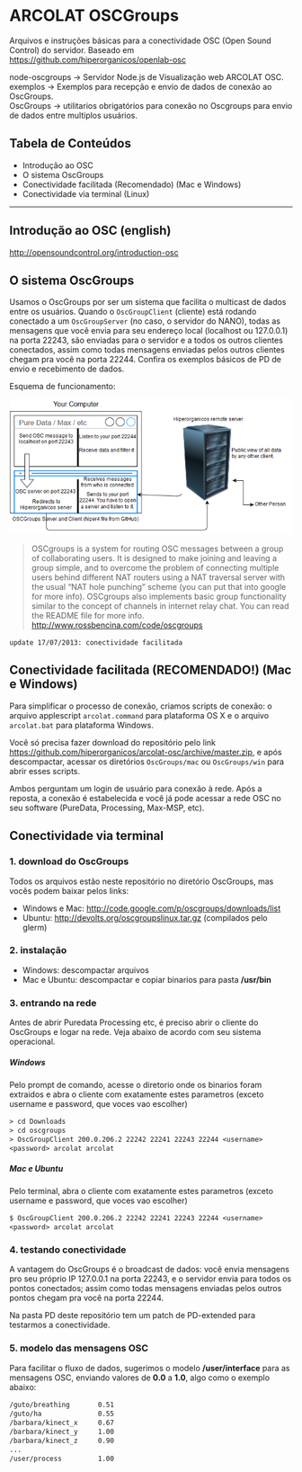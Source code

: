 # ARCOLAT OSCGroups
Arquivos e instruções básicas para a conectividade OSC (Open Sound Control) do servidor.
Baseado em https://github.com/hiperorganicos/openlab-osc

node-oscgroups -> Servidor Node.js de Visualização web ARCOLAT OSC.  
exemplos -> Exemplos para recepção e envio de dados de conexão ao OscGroups.  
OscGroups -> utilitarios obrigatórios para conexão no Oscgroups para envio de dados entre multiplos usuários.  

## Tabela de Conteúdos
- Introdução ao OSC
- O sistema OscGroups
- Conectividade facilitada (Recomendado) (Mac e Windows)
- Conectividade via terminal (Linux)

<hr></hr>

## Introdução ao OSC (english)

<http://opensoundcontrol.org/introduction-osc>


## O sistema OscGroups

Usamos o OscGroups por ser um sistema que facilita o multicast de dados entre os usuários. Quando o `OscGroupClient` (cliente) está rodando conectado a um `OscGroupServer` (no caso, o servidor do NANO), todas as mensagens que você envia para seu endereço local (localhost ou 127.0.0.1) na porta 22243, são enviadas para o servidor e a todos os outros clientes conectados, assim como todas mensagens enviadas pelos outros clientes chegam pra você na porta 22244. Confira os exemplos básicos de PD de envio e recebimento de dados.

Esquema de funcionamento:

<img src="https://raw.githubusercontent.com/hiperorganicos/openlab-osc/master/imagens/osc_schematic.png" alt="">


> OSCgroups is a system for routing OSC messages between a group of collaborating users. It is designed to make joining and leaving a group simple, and to overcome the problem of connecting multiple users behind different NAT routers using a NAT traversal server with the usual “NAT hole punching” scheme (you can put that into google for more info). OSCgroups also implements basic group functionality similar to the concept of channels in internet relay chat. You can read the README file for more info.
> <http://www.rossbencina.com/code/oscgroups>

	update 17/07/2013: conectividade facilitada

## Conectividade facilitada (RECOMENDADO!) (Mac e Windows)

Para simplificar o processo de conexão, criamos scripts de conexão: o arquivo applescript `arcolat.command` para plataforma OS X e o arquivo `arcolat.bat` para plataforma Windows.

Você só precisa fazer download do repositório pelo link <https://github.com/hiperorganicos/arcolat-osc/archive/master.zip>, e após descompactar, acessar os diretórios `OscGroups/mac` ou `OscGroups/win` para abrir esses scripts.

Ambos perguntam um login de usuário para conexão à rede. Após a reposta, a conexão é estabelecida e você já pode acessar a rede OSC no seu software (PureData, Processing, Max-MSP, etc).


## Conectividade via terminal

### 1. download do OscGroups

Todos os arquivos estão neste repositório no diretório OscGroups, mas vocês podem baixar pelos links:

- Windows e Mac: http://code.google.com/p/oscgroups/downloads/list
- Ubuntu: http://devolts.org/oscgroupslinux.tar.gz (compilados pelo glerm)

### 2. instalação

- Windows: descompactar arquivos
- Mac e Ubuntu: descompactar e copiar binarios para pasta **/usr/bin**

### 3. entrando na rede

Antes de abrir Puredata Processing etc, é preciso abrir o cliente do OscGroups e logar na rede. Veja abaixo de acordo com seu sistema operacional.

##### Windows

Pelo prompt de comando, acesse o diretorio onde os binarios foram extraidos e abra o cliente com exatamente estes parametros (exceto username e password, que voces vao escolher)

    > cd Downloads
    > cd oscgroups
    > OscGroupClient 200.0.206.2 22242 22241 22243 22244 <username> <password> arcolat arcolat
    
##### Mac e Ubuntu

Pelo terminal, abra o cliente com exatamente estes parametros (exceto username e password, que voces vao escolher)

    $ OscGroupClient 200.0.206.2 22242 22241 22243 22244 <username> <password> arcolat arcolat
    
    
### 4. testando conectividade

A vantagem do OscGroups é o broadcast de dados: você envia mensagens pro seu próprio IP 127.0.0.1 na porta 22243,
e o servidor envia para todos os pontos conectados; assim como todas mensagens enviadas pelos outros pontos chegam pra você na porta 22244.

Na pasta PD deste repositório tem um patch de PD-extended para testarmos a conectividade.

### 5. modelo das mensagens OSC

Para facilitar o fluxo de dados, sugerimos o modelo **/user/interface** para as mensagens OSC,
enviando valores de **0.0** a **1.0**, algo como o exemplo abaixo:

    /guto/breathing       0.51
    /guto/ha              0.55
    /barbara/kinect_x     0.67
    /barbara/kinect_y     1.00
    /barbara/kinect_z     0.90
    ...
    /user/process         1.00
